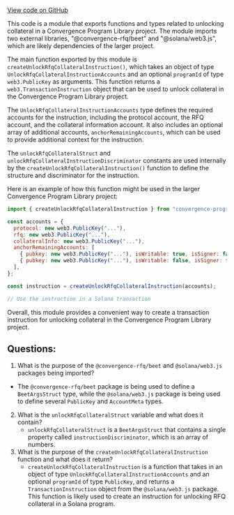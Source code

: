 [View code on GitHub](https://github.com/convergence-rfq/convergence-program-library/rfq/js/generated/instructions/unlockRfqCollateral.d.ts)

This code is a module that exports functions and types related to unlocking collateral in a Convergence Program Library project. The module imports two external libraries, "@convergence-rfq/beet" and "@solana/web3.js", which are likely dependencies of the larger project.

The main function exported by this module is `createUnlockRfqCollateralInstruction()`, which takes an object of type `UnlockRfqCollateralInstructionAccounts` and an optional `programId` of type `web3.PublicKey` as arguments. This function returns a `web3.TransactionInstruction` object that can be used to unlock collateral in the Convergence Program Library project.

The `UnlockRfqCollateralInstructionAccounts` type defines the required accounts for the instruction, including the protocol account, the RFQ account, and the collateral information account. It also includes an optional array of additional accounts, `anchorRemainingAccounts`, which can be used to provide additional context for the instruction.

The `unlockRfqCollateralStruct` and `unlockRfqCollateralInstructionDiscriminator` constants are used internally by the `createUnlockRfqCollateralInstruction()` function to define the structure and discriminator for the instruction.

Here is an example of how this function might be used in the larger Convergence Program Library project:

```javascript
import { createUnlockRfqCollateralInstruction } from "convergence-program-library";

const accounts = {
  protocol: new web3.PublicKey("..."),
  rfq: new web3.PublicKey("..."),
  collateralInfo: new web3.PublicKey("..."),
  anchorRemainingAccounts: [
    { pubkey: new web3.PublicKey("..."), isWritable: true, isSigner: false },
    { pubkey: new web3.PublicKey("..."), isWritable: false, isSigner: false },
  ],
};

const instruction = createUnlockRfqCollateralInstruction(accounts);

// Use the instruction in a Solana transaction
```

Overall, this module provides a convenient way to create a transaction instruction for unlocking collateral in the Convergence Program Library project.
## Questions: 
 1. What is the purpose of the `@convergence-rfq/beet` and `@solana/web3.js` packages being imported?
   - The `@convergence-rfq/beet` package is being used to define a `BeetArgsStruct` type, while the `@solana/web3.js` package is being used to define several `PublicKey` and `AccountMeta` types.
2. What is the `unlockRfqCollateralStruct` variable and what does it contain?
   - `unlockRfqCollateralStruct` is a `BeetArgsStruct` that contains a single property called `instructionDiscriminator`, which is an array of numbers.
3. What is the purpose of the `createUnlockRfqCollateralInstruction` function and what does it return?
   - `createUnlockRfqCollateralInstruction` is a function that takes in an object of type `UnlockRfqCollateralInstructionAccounts` and an optional `programId` of type `PublicKey`, and returns a `TransactionInstruction` object from the `@solana/web3.js` package. This function is likely used to create an instruction for unlocking RFQ collateral in a Solana program.